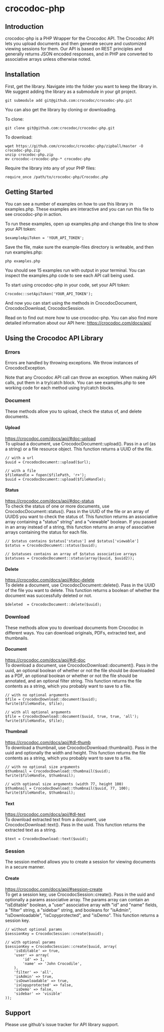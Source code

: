 # crocodoc-php

## Introduction

crocodoc-php is a PHP Wrapper for the Crocodoc API.
The Crocodoc API lets you upload documents and then generate secure and customized viewing sessions for them.
Our API is based on REST principles and generally returns JSON encoded responses,
and in PHP are converted to associative arrays unless otherwise noted.

## Installation

First, get the library.
Navigate into the folder you want to keep the library in.
We suggest adding the library as a submodule in your git project.

    git submodule add git@github.com:crocodoc/crocodoc-php.git

You can also get the library by cloning or downloading.

To clone:

    git clone git@github.com:crocodoc/crocodoc-php.git
    
To download:

    wget https://github.com/crocodoc/crocodoc-php/zipball/master -O crocodoc-php.zip
    unzip crocodoc-php.zip
    mv crocodoc-crocodoc-php-* crocodoc-php

Require the library into any of your PHP files:

    require_once /path/to/crocodoc-php/Crocodoc.php
    
## Getting Started

You can see a number of examples on how to use this library in examples.php.
These examples are interactive and you can run this file to see crocodoc-php in action.

To run these examples, open up examples.php and change this line to show your API token:

    $exampleApiToken = 'YOUR_API_TOKEN';
    
Save the file, make sure the example-files directory is writeable, and then run examples.php:

    php examples.php
    
You should see 15 examples run with output in your terminal.
You can inspect the examples.php code to see each API call being used.

To start using crocodoc-php in your code, set your API token:

    Crocodoc::setApiToken('YOUR_API_TOKEN');
    
And now you can start using the methods in CrocodocDocument, CrocodocDownload, CrocodocSession.

Read on to find out more how to use crocodoc-php.
You can also find more detailed information about our API here:
https://crocodoc.com/docs/api/

## Using the Crocodoc API Library

### Errors

Errors are handled by throwing exceptions.
We throw instances of CrocodocException.

Note that any Crocodoc API call can throw an exception.
When making API calls, put them in a try/catch block.
You can see examples.php to see working code for each method using try/catch blocks.

### Document

These methods allow you to upload, check the status of, and delete documents.

#### Upload

https://crocodoc.com/docs/api/#doc-upload  
To upload a document, use CrocodocDocument::upload().
Pass in a url (as a string) or a file resource object.
This function returns a UUID of the file.

    // with a url
    $uuid = CrocodocDocument::upload($url);
    
    // with a file
    $fileHandle = fopen($filePath, 'r+');
    $uuid = CrocodocDocument::upload($fileHandle);
    
#### Status

https://crocodoc.com/docs/api/#doc-status  
To check the status of one or more documents, use CrocodocDocument::status().
Pass in the UUID of the file or an array of UUIDS you want to check the status of.
This function returns an associative array containing a "status" string" and a "viewable" boolean.
If you passed in an array instead of a string, this function returns an array of associative arrays containing the status for each file.

    // $status contains $status['status'] and $status['viewable']
    $status = CrocodocDocument::status($uuid);
    
    // $statuses contains an array of $status associative arrays
    $statuses = CrocodocDocument::status(array($uuid, $uuid2));
    
#### Delete

https://crocodoc.com/docs/api/#doc-delete  
To delete a document, use CrocodocDocument::delete().
Pass in the UUID of the file you want to delete.
This function returns a boolean of whether the document was successfully deleted or not.

    $deleted  = CrocodocDocument::delete($uuid);
    
### Download

These methods allow you to download documents from Crocodoc in different ways.
You can download originals, PDFs, extracted text, and thumbnails.

#### Document

https://crocodoc.com/docs/api/#dl-doc  
To download a document, use CrocodocDownload::document().
Pass in the uuid,
an optional boolean of whether or not the file should be downloaded as a PDF,
an optional boolean or whether or not the file should be annotated,
and an optional filter string.
This function returns the file contents as a string, which you probably want to save to a file.

    // with no optional arguments
    $file = CrocodocDownload::document($uuid);
    fwrite($fileHandle, $file);
    
    // with all optional arguments
    $file = CrocodocDownload::document($uuid, true, true, 'all');
    fwrite($fileHandle, $file);
    
#### Thumbnail

https://crocodoc.com/docs/api/#dl-thumb  
To download a thumbnail, use CrocodocDownload::thumbnail().
Pass in the uuid and optionally the width and height.
This function returns the file contents as a string, which you probably want to save to a file.

    // with no optional size arguments
    $thumbnail = CrocodocDownload::thumbnail($uuid);
    fwrite($fileHandle, $thumbnail);
    
    // with optional size arguments (width 77, height 100)
    $thumbnail = CrocodocDownload::thumbnail($uuid, 77, 100);
    fwrite($fileHandle, $thumbnail);

#### Text

https://crocodoc.com/docs/api/#dl-text  
To download extracted text from a document, use CrocodocDownload::text().
Pass in the uuid.
This function returns the extracted text as a string.

    $text = CrocodocDownload::text($uuid);
    
### Session

The session method allows you to create a session for viewing documents in a secure manner.

#### Create

https://crocodoc.com/docs/api/#session-create  
To get a session key, use CrocodocSession::create().
Pass in the uuid and optionally a params associative array.
The params array can contain an "isEditable" boolean,
a "user" associative array with "id" and "name" fields,
a "filter" string, a "sidebar" string,
and booleans for "isAdmin", "isDownloadable", "isCopyprotected", and "isDemo".
This function returns a session key.

    // without optional params
    $sessionKey = CrocodocSession::create($uuid);
    
    // with optional params
    $sessionKey = CrocodocSession::create($uuid, array(
        'isEditable' => true,
        'user' => array(
            'id' => 1,
            'name' => 'John Crocodile',
        ),
        'filter' => 'all',
        'isAdmin' => true,
        'isDownloadable' => true,
        'isCopyprotected' => false,
        'isDemo' => false,
        'sidebar' => 'visible'
    ));
    
## Support

Please use github's issue tracker for API library support.